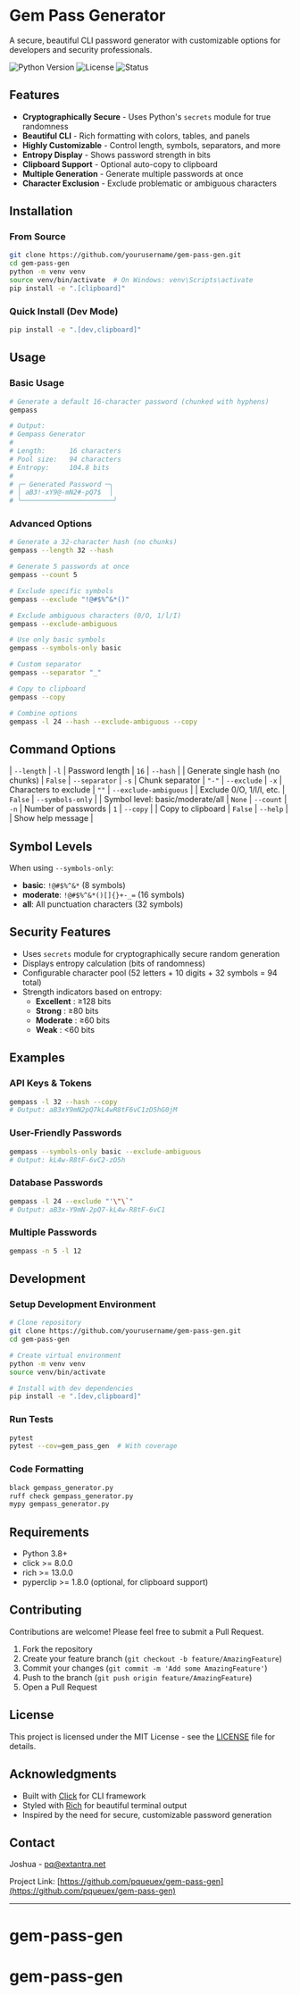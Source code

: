 #  Gem Pass Generator

A secure, beautiful CLI password generator with customizable options for developers and security professionals.

![Python Version](https://img.shields.io/badge/python-3.8+-blue.svg)
![License](https://img.shields.io/badge/license-MIT-green.svg)
![Status](https://img.shields.io/badge/status-alpha-yellow.svg)

##  Features

- **Cryptographically Secure** - Uses Python's `secrets` module for true randomness
- **Beautiful CLI** - Rich formatting with colors, tables, and panels
- **Highly Customizable** - Control length, symbols, separators, and more
- **Entropy Display** - Shows password strength in bits
- **Clipboard Support** - Optional auto-copy to clipboard
- **Multiple Generation** - Generate multiple passwords at once
- **Character Exclusion** - Exclude problematic or ambiguous characters

## Installation

### From Source

```bash
git clone https://github.com/yourusername/gem-pass-gen.git
cd gem-pass-gen
python -m venv venv
source venv/bin/activate  # On Windows: venv\Scripts\activate
pip install -e ".[clipboard]"
```

### Quick Install (Dev Mode)

```bash
pip install -e ".[dev,clipboard]"
```

## Usage

### Basic Usage

```bash
# Generate a default 16-character password (chunked with hyphens)
gempass

# Output:
# Gempass Generator
#
# Length:      16 characters
# Pool size:   94 characters
# Entropy:     104.8 bits
#
# ╭─ Generated Password ─╮
# │ aB3!-xY9@-mN2#-pQ7$  │
# ╰───────────────────────╯

```

### Advanced Options

```bash
# Generate a 32-character hash (no chunks)
gempass --length 32 --hash

# Generate 5 passwords at once
gempass --count 5

# Exclude specific symbols
gempass --exclude "!@#$%^&*()"

# Exclude ambiguous characters (0/O, 1/l/I)
gempass --exclude-ambiguous

# Use only basic symbols
gempass --symbols-only basic

# Custom separator
gempass --separator "_"

# Copy to clipboard
gempass --copy

# Combine options
gempass -l 24 --hash --exclude-ambiguous --copy
```

## Command Options


| `--length` | `-l` | Password length | `16` 
| `--hash` | | Generate single hash (no chunks) | `False` 
| `--separator` | `-s` | Chunk separator | `"-"` 
| `--exclude` | `-x` | Characters to exclude | `""` 
| `--exclude-ambiguous` | | Exclude 0/O, 1/l/I, etc. | `False` 
| `--symbols-only` | | Symbol level: basic/moderate/all | `None` 
| `--count` | `-n` | Number of passwords | `1` 
| `--copy` | | Copy to clipboard | `False` 
| `--help` | | Show help message | 

##  Symbol Levels

When using `--symbols-only`:

- **basic**: `!@#$%^&*` (8 symbols)
- **moderate**: `!@#$%^&*()[]{}+-_=` (16 symbols)
- **all**: All punctuation characters (32 symbols)

## Security Features

- Uses `secrets` module for cryptographically secure random generation
- Displays entropy calculation (bits of randomness)
- Configurable character pool (52 letters + 10 digits + 32 symbols = 94 total)
- Strength indicators based on entropy:
  - **Excellent** : ≥128 bits
  - **Strong** : ≥80 bits
  - **Moderate** : ≥60 bits
  - **Weak** : <60 bits

## Examples

### API Keys & Tokens
```bash
gempass -l 32 --hash --copy
# Output: aB3xY9mN2pQ7kL4wR8tF6vC1zD5hG0jM
```

### User-Friendly Passwords
```bash
gempass --symbols-only basic --exclude-ambiguous
# Output: kL4w-R8tF-6vC2-zD5h
```

### Database Passwords
```bash
gempass -l 24 --exclude "'\"\`"
# Output: aB3x-Y9mN-2pQ7-kL4w-R8tF-6vC1
```

### Multiple Passwords
```bash
gempass -n 5 -l 12
```

## Development

### Setup Development Environment

```bash
# Clone repository
git clone https://github.com/yourusername/gem-pass-gen.git
cd gem-pass-gen

# Create virtual environment
python -m venv venv
source venv/bin/activate

# Install with dev dependencies
pip install -e ".[dev,clipboard]"
```

### Run Tests

```bash
pytest
pytest --cov=gem_pass_gen  # With coverage
```

### Code Formatting

```bash
black gempass_generator.py
ruff check gempass_generator.py
mypy gempass_generator.py
```

## Requirements

- Python 3.8+
- click >= 8.0.0
- rich >= 13.0.0
- pyperclip >= 1.8.0 (optional, for clipboard support)

## Contributing

Contributions are welcome! Please feel free to submit a Pull Request.

1. Fork the repository
2. Create your feature branch (`git checkout -b feature/AmazingFeature`)
3. Commit your changes (`git commit -m 'Add some AmazingFeature'`)
4. Push to the branch (`git push origin feature/AmazingFeature`)
5. Open a Pull Request

## License

This project is licensed under the MIT License - see the [LICENSE](LICENSE) file for details.

## Acknowledgments

- Built with [Click](https://click.palletsprojects.com/) for CLI framework
- Styled with [Rich](https://rich.readthedocs.io/) for beautiful terminal output
- Inspired by the need for secure, customizable password generation

## Contact

Joshua - pq@extantra.net

Project Link: [https://github.com/pqueuex/gem-pass-gen](https://github.com/pqueuex/gem-pass-gen)

---
# gem-pass-gen
# gem-pass-gen
